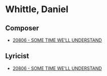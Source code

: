 # Whittle, Daniel

## Composer

- [20806 - SOME TIME WE'LL UNDERSTAND](/hymns/20806.md)

## Lyricist

- [20806 - SOME TIME WE'LL UNDERSTAND](/hymns/20806.md)


